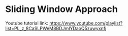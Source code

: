 # Sliding Window Approach

Youtube tutorial link: https://www.youtube.com/playlist?list=PL_z_8CaSLPWeM8BDJmIYDaoQ5zuwyxnfj
